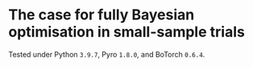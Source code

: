 # The case for fully Bayesian optimisation in small-sample trials

Tested under Python `3.9.7`, Pyro `1.8.0`, and BoTorch `0.6.4`.
